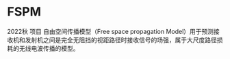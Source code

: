 # FSPM
2022秋 项目
自由空间传播模型（Free space propagation Model）用于预测接收机和发射机之间是完全无阻挡的视距路径时接收信号的场强，属于大尺度路径损耗的无线电波传播的模型。
